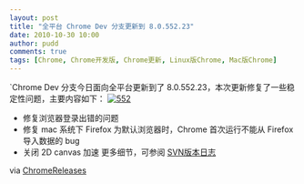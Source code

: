 ```yaml
---
layout: post
title: "全平台 Chrome Dev 分支更新到 8.0.552.23"
date: 2010-10-30 10:00
author: pudd
comments: true
tags: [Chrome, Chrome开发版, Chrome更新, Linux版Chrome, Mac版Chrome]
---
```

`Chrome Dev 分支今日面向全平台更新到了 8.0.552.23，本次更新修复了一些稳定性问题，主要内容如下：
<a href="http://img.chromi.org/2010/10/552.png">![](http://img.chromi.org/2010/10/552.png "552")</a>



*   修复浏览器登录出错的问题
*   修复 mac 系统下 Firefox 为默认浏览器时，Chrome 首次运行不能从 Firefox 导入数据的 bug
*   关闭 2D canvas 加速
更多细节，可参阅 [SVN版本日志 ](http://build.chromium.org/f/chromium/perf/dashboard/ui/changelog.html?url=/branches/552/src&range=64330:63841&mode=html)

via [ChromeReleases](http://googlechromereleases.blogspot.com/2010/10/dev-channel-update_29.html?utm_source=rss&utm_medium=twitter&utm_term=google+chrome+releases+dev)
